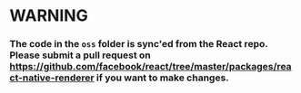 # WARNING

### The code in the `oss` folder is sync'ed from the React repo. Please submit a pull request on https://github.com/facebook/react/tree/master/packages/react-native-renderer if you want to make changes.
